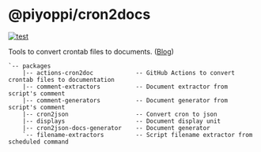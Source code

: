 # @piyoppi/cron2docs

[![test](https://github.com/piyoppi/cron2docs/actions/workflows/test.yml/badge.svg)](https://github.com/piyoppi/cron2docs/actions/workflows/test.yml)

Tools to convert crontab files to documents. ([Blog](https://garakuta-toolbox.com/weblog/cron2docs-introduction/))

```
`-- packages
    |-- actions-cron2doc            -- GitHub Actions to convert crontab files to documentation
    |-- comment-extractors          -- Document extractor from script's comment
    |-- comment-generators          -- Document generator from script's comment
    |-- cron2json                   -- Convert cron to json
    |-- displays                    -- Document display unit
    |-- cron2json-docs-generator    -- Document generator
    `-- filename-extractors         -- Script filename extractor from scheduled command
```
